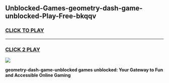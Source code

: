 
## Unblocked-Games-geometry-dash-game-unblocked-Play-Free-bkqqv
<h3>
<a href="https://premium76.site?title=geometry-dash-game-unblocked&ref=20A">CLICK TO PLAY</a></h3>
<hr>

<h3>
<a href="https://premium76.site?title=geometry-dash-game-unblocked&ref=20A">CLICK 2 PLAY</a>
  
</h3>

<a href="https://premium76.site?title=geometry-dash-game-unblocked&ref=20A"><img src="https://clearcache.store/games.png"></a>


**geometry-dash-game-unblocked games unblocked: Your Gateway to Fun and Accessible Online Gaming**
